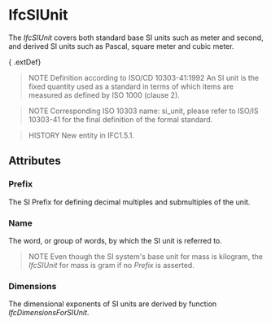# IfcSIUnit

The _IfcSIUnit_ covers both standard base SI units such as meter and second, and derived SI units such as Pascal, square meter and cubic meter.
<!-- end of short definition -->


{ .extDef}
> NOTE Definition according to ISO/CD 10303-41:1992
> An SI unit is the fixed quantity used as a standard in terms of which items are measured as defined by ISO 1000 (clause 2).

> NOTE Corresponding ISO 10303 name: si_unit, please refer to ISO/IS 10303-41 for the final definition of the formal standard.

> HISTORY New entity in IFC1.5.1.

## Attributes

### Prefix
The SI Prefix for defining decimal multiples and submultiples of the unit.

### Name
The word, or group of words, by which the SI unit is referred to.

> NOTE Even though the SI system's base unit for mass is kilogram, the _IfcSIUnit_ for mass is gram if no _Prefix_ is asserted.

### Dimensions
The dimensional exponents of SI units are derived by function _IfcDimensionsForSIUnit_.
